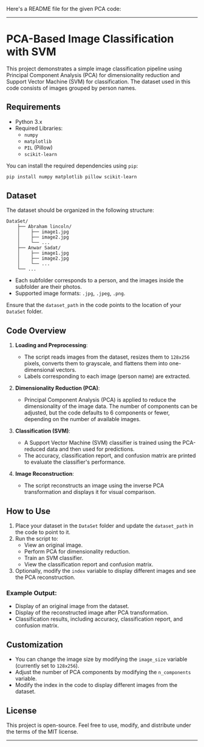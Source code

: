 Here's a README file for the given PCA code:

---

# PCA-Based Image Classification with SVM

This project demonstrates a simple image classification pipeline using Principal Component Analysis (PCA) for dimensionality reduction and Support Vector Machine (SVM) for classification. The dataset used in this code consists of images grouped by person names.

## Requirements

- Python 3.x
- Required Libraries:
  - `numpy`
  - `matplotlib`
  - `PIL` (Pillow)
  - `scikit-learn`

You can install the required dependencies using `pip`:

```bash
pip install numpy matplotlib pillow scikit-learn
```

## Dataset

The dataset should be organized in the following structure:

```
DataSet/
    ├── Abraham lincoln/
    │    ├── image1.jpg
    │    ├── image2.jpg
    │    └── ...
    ├── Anwar Sadat/
    │    ├── image1.jpg
    │    ├── image2.jpg
    │    └── ...
    └── ...
```

- Each subfolder corresponds to a person, and the images inside the subfolder are their photos.
- Supported image formats: `.jpg`, `.jpeg`, `.png`.

Ensure that the `dataset_path` in the code points to the location of your `DataSet` folder.

## Code Overview

1. **Loading and Preprocessing**: 
   - The script reads images from the dataset, resizes them to `128x256` pixels, converts them to grayscale, and flattens them into one-dimensional vectors.
   - Labels corresponding to each image (person name) are extracted.

2. **Dimensionality Reduction (PCA)**:
   - Principal Component Analysis (PCA) is applied to reduce the dimensionality of the image data. The number of components can be adjusted, but the code defaults to 6 components or fewer, depending on the number of available images.

3. **Classification (SVM)**:
   - A Support Vector Machine (SVM) classifier is trained using the PCA-reduced data and then used for predictions.
   - The accuracy, classification report, and confusion matrix are printed to evaluate the classifier's performance.

4. **Image Reconstruction**:
   - The script reconstructs an image using the inverse PCA transformation and displays it for visual comparison.

## How to Use

1. Place your dataset in the `DataSet` folder and update the `dataset_path` in the code to point to it.
2. Run the script to:
   - View an original image.
   - Perform PCA for dimensionality reduction.
   - Train an SVM classifier.
   - View the classification report and confusion matrix.
3. Optionally, modify the `index` variable to display different images and see the PCA reconstruction.

### Example Output:

- Display of an original image from the dataset.
- Display of the reconstructed image after PCA transformation.
- Classification results, including accuracy, classification report, and confusion matrix.

## Customization

- You can change the image size by modifying the `image_size` variable (currently set to `128x256`).
- Adjust the number of PCA components by modifying the `n_components` variable.
- Modify the index in the code to display different images from the dataset.

## License

This project is open-source. Feel free to use, modify, and distribute under the terms of the MIT license.

---

